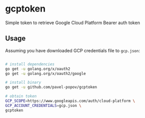 # gcptoken
Simple token to retrieve Google Cloud Platform Bearer auth token


## Usage

Assuming you have downloaded GCP credentials file to `gcp.json`:

```bash

# install dependencies
go get -u golang.org/x/oauth2
go get -u golang.org/x/oauth2/google

# install binary
go get -u github.com/pavel-popov/gcptoken

# obtain token
GCP_SCOPE=https://www.googleapis.com/auth/cloud-platform \
GCP_ACCOUNT_CREDENTIALS=gcp.json \
gcptoken
```
